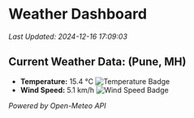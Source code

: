
# Weather Dashboard

_Last Updated: 2024-12-16 17:09:03_

## Current Weather Data: (Pune, MH)
- **Temperature:** 15.4 °C ![Temperature Badge](https://img.shields.io/badge/Temperature-Low%20Temp-blue)
- **Wind Speed:** 5.1 km/h ![Wind Speed Badge](https://img.shields.io/badge/Wind%20Speed-Low%20Wind-blue)

*Powered by Open-Meteo API*
